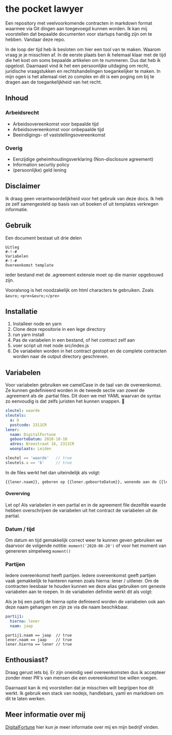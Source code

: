 # the pocket lawyer
Een repository met veelvoorkomende contracten in markdown format waarmee via Git dingen aan toegevoegd kunnen worden. Ik kan mij voorstellen dat bepaalde documenten voor startups handig zijn om te hebben. Vandaar deze repo. 

In de loop der tijd heb ik besloten om hier een tool van te maken. Waarom vraag je je misschien af. In de eerste plaats ben ik helemaal klaar met de tijd die het kost om soms bepaalde artikelen om te nummeren. Dus dat heb ik opgelost. Daarnaast vind ik het een persoonlijke uitdaging om recht, juridische vraagstukken en rechtshandelingen toegankelijker te maken. In mijn ogen is het allemaal niet zo complex en dit is een poging om bij te dragen aan de toegankelijkheid van het recht. 

## Inhoud

### Arbeidsrecht
- Arbeidsovereenkomst voor bepaalde tijd
- Arbeidsovereenkomst voor onbepaalde tijd
- Beeindigings- of vaststellingsovereenkomst

### Overig
- Eenzijdige geheimhoudingsverklaring (Non-disclosure agreement)
- Information securtiy policy
- (persoonlijke) geld lening

## Disclaimer
Ik draag geen verantwoordelijkheid voor het gebruik van deze docs. Ik heb ze zelf samengesteld op basis van uit boeken of uit templates verkregen informatie.


## Gebruik
Een document bestaat uit drie delen
```
Uitleg  
#-!-#  
Variabelen
#-!-#
Overeenkomst template
```
ieder bestand met de .agreement extensie moet op die manier opgebouwd zijn. 

Vooralsnog is het noodzakelijk om html characters te gebruiken. Zoals `&euro;` `<pre>&euro;</pre>`

## Installatie

1. Installeer node en yarn
2. Clone deze repositorie in een lege directory
3. run yarn install
4. Pas de variabelen in een bestand, of het contract zelf aan
5. voer script uit met node src/index.js
6. De variabelen worden in het contract gestopt en de complete contracten worden naar de output directory geschreven.

## Variabelen

Voor variabelen gebruiken we camelCase in de taal van de overeenkomst. Ze kunnen gedefinieerd worden in de tweede sectie van zowel de .agreement als de .partial files. Dit doen we met YAML waarvan de syntax zo eenvoudig is dat zelfs juristen het kunnen snappen. 👼

```YAML
sleutel: waarde
sleutels:
  a: b
  postcode: 2311CR
lener: 
  naam: DigitalFortune
  geboorteDatum: 2010-10-10
  adres: Breestraat 16, 2311CR
  woonplaats: Leiden
```

```javascript
sleutel == 'waarde'   // true
sleutels.a == 'b'     // true
```

In de files werkt het dan uiteindelijk als volgt: 

```Markdown
{{lener.naam}}, geboren op {{lener.geboorteDatum}}, wonende aan de {{lener.adres}} te {{lener.woonplaats}}, verder lener genoemd,
```

#### Overerving
Let op! Als variabelen in een partial en in de agreement file dezelfde waarde hebben overschrijven de variabelen uit het contract de variabelen uit de partial.

### Datum / tijd
Om datum en tijd gemakkelijk correct weer te kunnen geven gebruiken we daarvoor de volgende notitie: `moment('2020-06-20')` of voor het moment van genereren simpelweg `moment()`

### Partijen
Iedere overeenkomst heeft partijen. Iedere overeenkomst geeft partijen vaak gemakkelijk te hanteren namen zoals hierna: lener / uitlener. Om de contracten leesbaar te houden kunnen we deze alias gebruiken om geneste variabelen aan te roepen. In de variabelen definitie werkt dit als volgt:

Als je bij een partij de hierna optie definieerd worden de variabelen ook aan deze naam gehangen en zijn ze via die naam beschikbaar. 

```YAML
partij1:
  hierna: lener
  naam: jaap
```
```Javascipt
partij1.naam == jaap  // true
lener.naam == jaap    // true
lener.hierna == lener // true
```



## Enthousiast?
Draag gerust iets bij. Er zijn oneindig veel overeenkomsten dus ik accepteer zonder meer PR's van mensen die een overeenkomst toe willen voegen. 

Daarnaast kan ik mij voorstellen dat je misschien wilt begrijpen hoe dit werkt. Ik gebruik een stack van nodejs, handlebars, yaml en markdown om dit te laten werken. 

## Meer informatie over mij
[DigitalFortune](https://frtn.nl/) hier kun je meer informatie over mij en mijn bedrijf vinden. 
